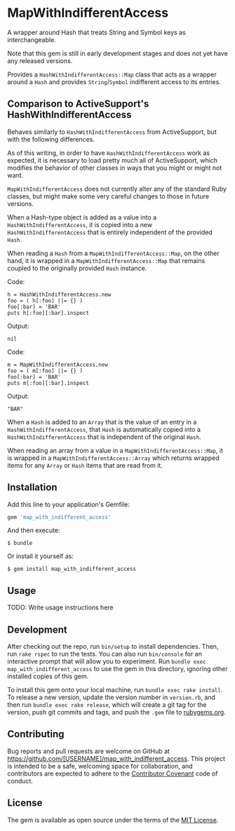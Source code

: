 # MapWithIndifferentAccess

A wrapper around Hash that treats String and Symbol keys as interchangeable.

Note that this gem is still in early development stages and does not yet have
any released versions.

Provides a `HashWithIndifferentAccess::Map` class that acts as a wrapper
around a `Hash` and provides `String`/`Symbol` indifferent access to its
entries.

## Comparison to ActiveSupport's HashWithIndifferentAccess

Behaves similarly to `HashWithIndifferentAccess` from ActiveSupport, but with
the following differences.

As of this writing, in order to have `HashWithIndifferentAccess` work as
expected, it is necessary to load pretty much all of ActiveSupport, which
modifies the behavior of other classes in ways that you might or might not
want.

`MapWithIndifferentAccess` does not currently alter any of the standard Ruby
classes, but might make some very careful changes to those in future versions.

When a Hash-type object is added as a value into a
`HashWithIndifferentAccess`, it is copied into a new
`HashWithIndifferentAccess` that is entirely independent of the provided
`Hash`.

When reading a `Hash` from a `MapWithIndifferentAccess::Map`, on the other
hand, it is wrapped in a `MapWithIndifferentAccess::Map` that remains
coupled to the originally provided `Hash` instance.

Code:

    h = HashWithIndifferentAccess.new
    foo = ( h[:foo] ||= {} )
    foo[:bar] = 'BAR'
    puts h[:foo][:bar].inspect

Output:

    nil

Code:

    m = MapWithIndifferentAccess.new
    foo = ( m[:foo] ||= {} )
    foo[:bar] = 'BAR'
    puts m[:foo][:bar].inspect

Output:

    "BAR"

When a `Hash` is added to an `Array` that is the value of an entry in a
`HashWithIndifferentAccess`, that `Hash` is automatically copied into a
`HashWithIndifferentAccess` that is independent of the original `Hash`.

When reading an array from a value in a `MapWithIndifferentAccess::Map`, it is
wrapped in a `MapWithIndifferentAccess::Array` which returns wrapped items for
any `Array` or `Hash` items that are read from it.


## Installation

Add this line to your application's Gemfile:

```ruby
gem 'map_with_indifferent_access'
```

And then execute:

    $ bundle

Or install it yourself as:

    $ gem install map_with_indifferent_access

## Usage

TODO: Write usage instructions here

## Development

After checking out the repo, run `bin/setup` to install dependencies. Then,
run `rake rspec` to run the tests. You can also run `bin/console` for an
interactive prompt that will allow you to experiment. Run `bundle exec
map_with_indifferent_access` to use the gem in this directory, ignoring other
installed copies of this gem.

To install this gem onto your local machine, run `bundle exec rake install`.
To release a new version, update the version number in `version.rb`, and then
run `bundle exec rake release`, which will create a git tag for the version,
push git commits and tags, and push the `.gem` file to
[rubygems.org](https://rubygems.org).

## Contributing

Bug reports and pull requests are welcome on GitHub at
https://github.com/[USERNAME]/map_with_indifferent_access. This project is
intended to be a safe, welcoming space for collaboration, and contributors are
expected to adhere to the [Contributor Covenant](contributor-covenant.org) code
of conduct.

## License

The gem is available as open source under the terms of the
[MIT License](http://opensource.org/licenses/MIT).

